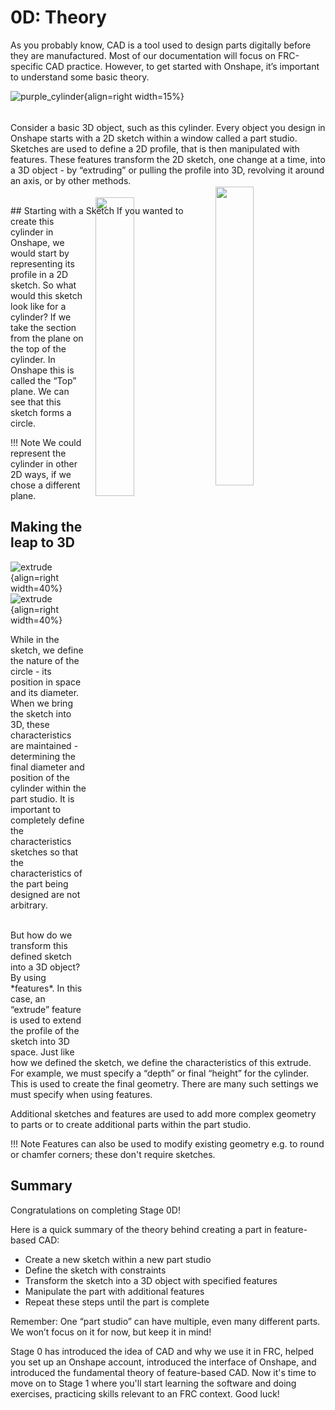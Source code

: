 # 0D: Theory

As you probably know, CAD is a tool used to design parts digitally before they are manufactured. Most of our documentation will focus on FRC-specific CAD practice. However, to get started with Onshape, it’s important to understand some basic theory.

![purple_cylinder](../../img/design-guide/stage0/theory/purplecyl.webp){align=right width=15%}
<hr style="height:5px; visibility:hidden;" />

Consider a basic 3D object, such as this cylinder. Every object you design in Onshape starts with a 2D sketch within a window called a part studio. Sketches are used to define a 2D profile, that is then manipulated with features. These features transform the 2D sketch, one change at a time, into a 3D object - by “extruding” or pulling the profile into 3D, revolving it around an axis, or by other methods. 

<br>
## Starting with a Sketch

<img src="/img/design-guide/stage0/theory/cross-light.webp#only-light" style="float:right; width:35%; margin-left:15px; margin-top:-30px">
<img src="/img/design-guide/stage0/theory/cross-dark.webp#only-dark" style="float:right; width:35%; margin-left:15px; margin-top:-30px">
If you wanted to create this cylinder in Onshape, we would start by representing its profile in a 2D sketch. So what would this sketch look like for a cylinder? If we take the section from the plane on the top of the cylinder. In Onshape this is called the “Top” plane. We can see that this sketch forms a circle. 

!!! Note
    We could represent the cylinder in other 2D ways, if we chose a different plane.


## Making the leap to 3D
![extrude](../../img/design-guide/stage0/theory/extrude-light.webp#only-light){align=right width=40%} ![extrude](../../img/design-guide/stage0/theory/extrude-dark.webp#only-dark){align=right width=40%}

While in the sketch, we define the nature of the circle - its position in space and its diameter. When we bring the sketch into 3D, these characteristics are maintained - determining the final diameter and position of the cylinder within the part studio. It is important to completely define the characteristics sketches so that the characteristics of the part being designed are not arbitrary. 

<br>
But how do we transform this defined sketch into a 3D object? By using *features*. In this case, an “extrude” feature is used to extend the profile of the sketch into 3D space.
Just like how we defined the sketch, we define the characteristics of this extrude. For example, we must specify a “depth” or final “height” for the cylinder. This is used to create the final geometry. There are many such settings we must specify when using features.

Additional sketches and features are used to add more complex geometry to parts or to create additional parts within the part studio.

!!! Note
    Features can also be used to modify existing geometry e.g. to round or chamfer corners; these don't require sketches.

## Summary

Congratulations on completing Stage 0D! 

Here is a quick summary of the theory behind creating a part in feature-based CAD:

- Create a new sketch within a new part studio
- Define the sketch with constraints
- Transform the sketch into a 3D object with specified features
- Manipulate the part with additional features 
- Repeat these steps until the part is complete

Remember: One “part studio” can have multiple, even many different parts. We won’t focus on it for now, but keep it in mind!

Stage 0 has introduced the idea of CAD and why we use it in FRC, helped you set up an Onshape account, introduced the interface of Onshape, and introduced the fundamental theory of feature-based CAD. Now it's time to move on to Stage 1 where you'll start learning the software and doing exercises, practicing skills relevant to an FRC context. Good luck!

<br>